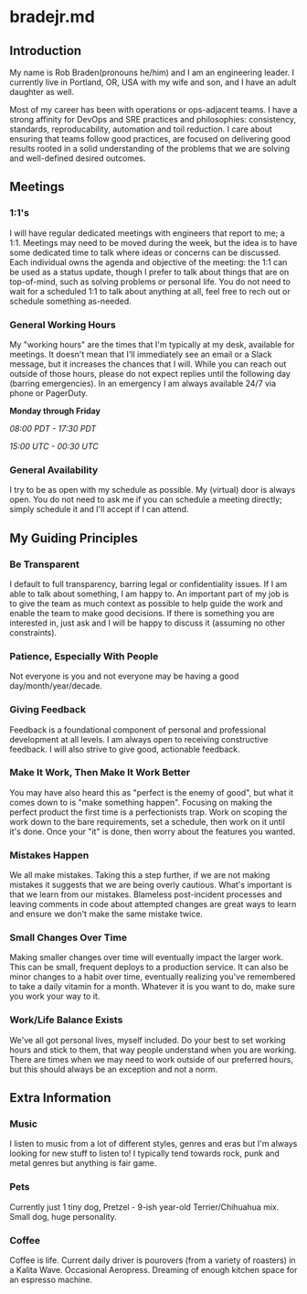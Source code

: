 # bradejr.md


## Introduction

My name is Rob Braden(pronouns he/him) and I am an engineering leader. I currently live in Portland, OR, USA with my wife and son, and I have an adult daughter as well. 

Most of my career has been with operations or ops-adjacent teams. I have a strong affinity for DevOps and SRE practices and philosophies: consistency, standards, reproducability, automation and toil reduction. I care about ensuring that teams follow good practices, are focused on delivering good results rooted in a solid understanding of the problems that we are solving and well-defined desired outcomes.


## Meetings

### 1:1's
I will have regular dedicated meetings with engineers that report to me; a 1:1. Meetings may need to be moved during the week, but the idea is to have some dedicated time to talk where ideas or concerns can be discussed. Each individual owns the agenda and objective of the meeting: the 1:1 can be used as a status update, though I prefer to talk about things that are on top-of-mind, such as solving problems or personal life. You do not need to wait for a scheduled 1:1 to talk about anything at all, feel free to rech out or schedule something as-needed.

### General Working Hours
My "working hours" are the times that I'm typically at my desk, available for meetings. It doesn't mean that I'll immediately see an email or a Slack message, but it increases the chances that I will. While you can reach out outside of those hours, please do not expect replies until the following day (barring emergencies). In an emergency I am always available 24/7 via phone or PagerDuty.

**Monday through Friday**

_08:00 PDT - 17:30 PDT_

_15:00 UTC - 00:30 UTC_

### General Availability
I try to be as open with my schedule as possible. My (virtual) door is always open. You do not need to ask me if you can schedule a meeting directly; simply schedule it and I'll accept if I can attend. 

## My Guiding Principles

### Be Transparent
I default to full transparency, barring legal or confidentiality issues. If I am able to talk about something, I am happy to. An important part of my job is to give the team as much context as possible to help guide the work and enable the team to make good decisions. If there is something you are interested in, just ask and I will be happy to discuss it (assuming no other constraints).

### Patience, Especially With People
Not everyone is you and not everyone may be having a good day/month/year/decade. 

### Giving Feedback 
Feedback is a foundational component of personal and professional development at all levels. I am always open to receiving constructive feedback. I will also strive to give good, actionable feedback.

### Make It Work, Then Make It Work Better
You may have also heard this as "perfect is the enemy of good", but what it comes down to is "make something happen". Focusing on making the perfect product the first time is a perfectionists trap. Work on scoping the work down to the bare requirements, set a schedule, then work on it until it's done. Once your "it" is done, then worry about the features you wanted. 

### Mistakes Happen
We all make mistakes. Taking this a step further, if we are not making mistakes it suggests that we are being overly cautious. What's important is that we learn from our mistakes. Blameless post-incident processes and leaving comments in code about attempted changes are great ways to learn and ensure we don't make the same mistake twice. 

### Small Changes Over Time
Making smaller changes over time will eventually impact the larger work. This can be small, frequent deploys to a production service. It can also be minor changes to a habit over time, eventually realizing you've remembered to take a daily vitamin for a month. Whatever it is you want to do, make sure you work your way to it. 

### Work/Life Balance Exists
We've all got personal lives, myself included. Do your best to set working hours and stick to them, that way people understand when you are working. There are times when we may need to work outside of our preferred hours, but this should always be an exception and not a norm.


## Extra Information

### Music
I listen to music from a lot of different styles, genres and eras but I'm always looking for new stuff to listen to! I typically tend towards rock, punk and metal genres but anything is fair game.

### Pets
Currently just 1 tiny dog, Pretzel - 9-ish year-old Terrier/Chihuahua mix. Small dog, huge personality. 

### Coffee
Coffee is life. Current daily driver is pourovers (from a variety of roasters) in a Kalita Wave. Occasional Aeropress. Dreaming of enough kitchen space for an espresso machine.